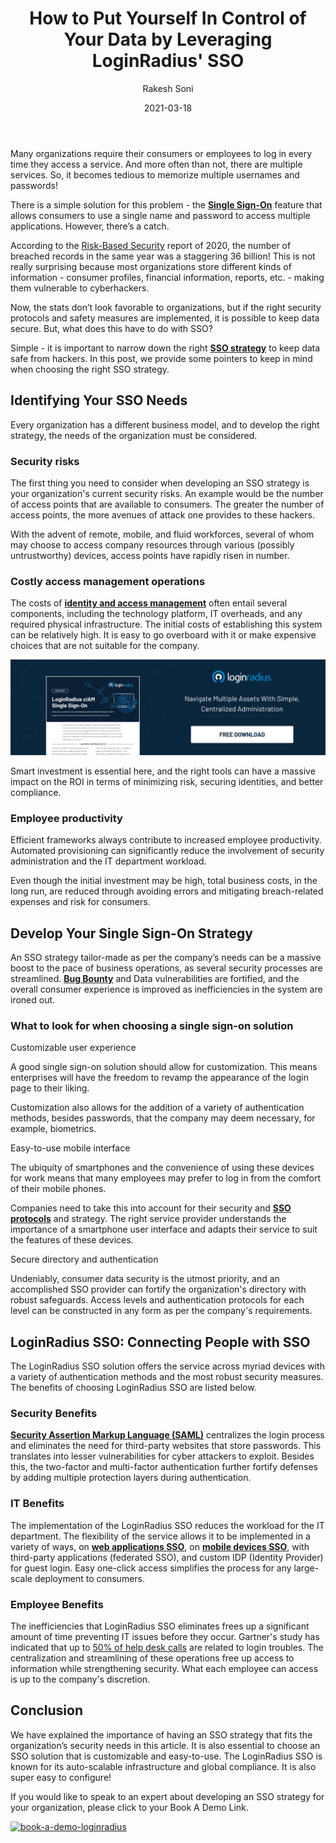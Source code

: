 ﻿---
title: "How to Put Yourself In Control of Your Data by Leveraging LoginRadius' SSO"
date: "2021-03-18"
coverImage: "sso-loginradius.jpg"
tags: ["customer-experience"]
featured: false 
author: "Rakesh Soni"
description: "An SSO strategy tailor-made as per the company’s needs can be a massive boost to the pace of business operations, as several security processes are streamlined. Data vulnerabilities are fortified, and the overall consumer experience is improved as inefficiencies in the system are ironed out."
metatitle: "How to Put Yourself In Control of Your Data by Leveraging LoginRadius' SSO"
metadescription: "Become the master of your data by leveraging the LoginRadius’ SSO. In this post, we have provided some pointers to keep in mind when choosing the right SSO strategy."
---


Many organizations require their consumers or employees to log in every time they access a service. And more often than not, there are multiple services. So, it becomes tedious to memorize multiple usernames and passwords!

There is a simple solution for this problem - the **[Single Sign-On](https://www.loginradius.com/blog/start-with-identity/2020/09/best-sso-providers-loginradius/)** feature that allows consumers to use a single name and password to access multiple applications. However, there’s a catch.


According to the [Risk-Based Security](https://pages.riskbasedsecurity.com/hubfs/Reports/2020/2020%20Q3%20Data%20Breach%20QuickView%20Report.pdf) report of 2020, the number of breached records in the same year was a staggering 36 billion! This is not really surprising because most organizations store different kinds of information - consumer profiles, financial information, reports, etc. - making them vulnerable to cyberhackers.

  

Now, the stats don’t look favorable to organizations, but if the right security protocols and safety measures are implemented, it is possible to keep data secure. But, what does this have to do with SSO?

Simple - it is important to narrow down the right **[SSO strategy](https://www.loginradius.com/single-sign-on/)** to keep data safe from hackers. In this post, we provide some pointers to keep in mind when choosing the right SSO strategy.

## Identifying Your SSO Needs

Every organization has a different business model, and to develop the right strategy, the needs of the organization must be considered.

### Security risks

The first thing you need to consider when developing an SSO strategy is your organization's current security risks. An example would be the number of access points that are available to consumers. The greater the number of access points, the more avenues of attack one provides to these hackers.

With the advent of remote, mobile, and fluid workforces, several of whom may choose to access company resources through various (possibly untrustworthy) devices, access points have rapidly risen in number.

### Costly access management operations

The costs of **[identity and access management](https://www.loginradius.com/blog/start-with-identity/2021/01/what-is-iam/)** often entail several components, including the technology platform, IT overheads, and any required physical infrastructure. The initial costs of establishing this system can be relatively high. It is easy to go overboard with it or make expensive choices that are not suitable for the company.

[![SSO-loginradius](LoginRadius-Single-Sign-on.png)](https://www.loginradius.com/single-sign-on/)

Smart investment is essential here, and the right tools can have a massive impact on the ROI in terms of minimizing risk, securing identities, and better compliance.

### Employee productivity

Efficient frameworks always contribute to increased employee productivity. Automated provisioning can significantly reduce the involvement of security administration and the IT department workload.


Even though the initial investment may be high, total business costs, in the long run, are reduced through avoiding errors and mitigating breach-related expenses and risk for consumers.

  

## Develop Your Single Sign-On Strategy

An SSO strategy tailor-made as per the company’s needs can be a massive boost to the pace of business operations, as several security processes are streamlined. **[Bug Bounty](https://www.loginradius.com/bug-bounty/)** and Data vulnerabilities are fortified, and the overall consumer experience is improved as inefficiencies in the system are ironed out.

### What to look for when choosing a single sign-on solution

Customizable user experience

A good single sign-on solution should allow for customization. This means enterprises will have the freedom to revamp the appearance of the login page to their liking.

Customization also allows for the addition of a variety of authentication methods, besides passwords, that the company may deem necessary, for example, biometrics.


Easy-to-use mobile interface

The ubiquity of smartphones and the convenience of using these devices for work means that many employees may prefer to log in from the comfort of their mobile phones.

  

Companies need to take this into account for their security and **[SSO protocols](https://www.loginradius.com/protocols/)** and strategy. The right service provider understands the importance of a smartphone user interface and adapts their service to suit the features of these devices.

  

Secure directory and authentication

Undeniably, consumer data security is the utmost priority, and an accomplished SSO provider can fortify the organization's directory with robust safeguards. Access levels and authentication protocols for each level can be constructed in any form as per the company's requirements.

  

## LoginRadius SSO: Connecting People with SSO

  

The LoginRadius SSO  solution offers the service across myriad devices with a variety of authentication methods and the most robust security measures. The benefits of choosing LoginRadius SSO are listed below.

### Security Benefits

**[Security Assertion Markup Language (SAML)](https://www.loginradius.com/authenticate/cpp/saml/)** centralizes the login process and eliminates the need for third-party websites that store passwords. This translates into lesser vulnerabilities for cyber attackers to exploit. Besides this, the two-factor and multi-factor authentication further fortify defenses by adding multiple protection layers during authentication.

### IT Benefits

The implementation of the LoginRadius SSO reduces the workload for the IT department. The flexibility of the service allows it to be implemented in a variety of ways, on **[web applications SSO](https://www.loginradius.com/features/php/web-sso/)**, on **[mobile devices SSO](https://www.loginradius.com/features/android/mobile-sso/)**, with third-party applications (federated SSO), and custom IDP (Identity Provider) for guest login. Easy one-click access simplifies the process for any large-scale deployment to consumers.

### Employee Benefits

The inefficiencies that LoginRadius SSO eliminates frees up a significant amount of time preventing IT issues before they occur. Gartner's study has indicated that up to [50% of help desk calls](https://www.infosecurity-magazine.com/webinars/password-management-getting/#:~:text=According%20to%20the%20Gartner%20Group,password%20reset%20is%20about%20%2470.) are related to login troubles. The centralization and streamlining of these operations free up access to information while strengthening security. What each employee can access is up to the company's discretion.

## Conclusion

We have explained the importance of having an SSO strategy that fits the organization’s security needs in this article. It is also essential to choose an SSO solution that is customizable and easy-to-use. The LoginRadius SSO is known for its auto-scalable infrastructure and global compliance. It is also super easy to configure!

  

If you would like to speak to an expert about developing an SSO strategy for your organization, please click to your Book A Demo Link. 

[![book-a-demo-loginradius](book-a-demo-loginradius.png)](https://www.loginradius.com/book-a-demo/)
